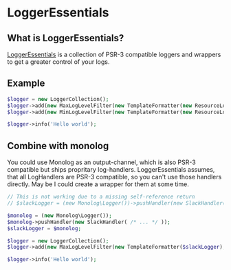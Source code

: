 # LoggerEssentials

## What is LoggerEssentials?

[LoggerEssentials](https://github.com/LoggerEssentials/LoggerEssentials) is a collection of PSR-3 compatible loggers and wrappers to get a greater control of your logs. 

## Example

```PHP
$logger = new LoggerCollection();
$logger->add(new MaxLogLevelFilter(new TemplateFormatter(new ResourceLogger(STDOUT)), LogLevel::WARNING));
$logger->add(new MinLogLevelFilter(new TemplateFormatter(new ResourceLogger(STDERR)), LogLevel::ERROR));

$logger->info('Hello world');
```

## Combine with monolog

You could use Monolog as an output-channel, which is also PSR-3 compatible but ships propritary log-handlers. LoggerEssentials assumes, that all LogHandlers are PSR-3 compatible, so you can't use those handlers directly. May be I could create a wrapper for them at some time. 

```PHP
// This is not working due to a missing self-reference return 
// $slackLogger = (new Monolog\Logger())->pushHandler(new SlackHandler( /* ... */ ));

$monolog = (new Monolog\Logger());
$monolog->pushHandler(new SlackHandler( /* ... */ ));
$slackLogger = $monolog;

$logger = new LoggerCollection();
$logger->add(new MaxLogLevelFilter(new TemplateFormatter($slackLogger), LogLevel::DEBUG));

$logger->info('Hello world');
```
